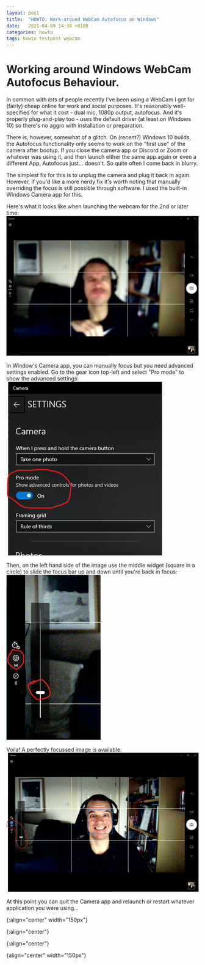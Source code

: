 ```yaml
---
layout: post
title:  "HOWTO: Work-around WebCam Autofocus on Windows"
date:   2021-04-09 14:38 +0100
categories: howto
tags: howto testpost webcam
---
```

# Working around Windows WebCam Autofocus Behaviour.
In common with _lots_ of people recently I've been using a WebCam I got for
 (fairly) cheap online for work and social purposes. It's reasonably well-specified
 for what it cost - dual mic, 1080p output, autofocus. And it's properly
 plug-and-play too - uses the default driver (at least on Windows 10) so there's
 no aggro with installation or preparation.

 There is, however, somewhat of a glitch. On (recent?) Windows 10 builds, the
 Autofocus functionality only seems to work on the "first use" of the camera
 after bootup. If you close the camera app or Discord or Zoom or whatever was
 using it, and then launch either the same app again or even a different App,
 Autofocus just... doesn't. So quite often I come back in blurry.

 The simplest fix for this is to unplug the camera and plug it back in again.
 However, if you'd like a more nerdy fix it's worth noting that manually overriding
 the focus is still possible through software. I used the built-in Windows
 Camera app for this.

 Here's what it looks like when launching the webcam for the 2nd or later time:
 ![blurredimage]

 In Window's Camera app, you can manually focus but you need advanced settings
 enabled. Go to the gear icon top-left and select "Pro mode" to show the advanced
 settings:
 ![settingsdlg]

 Then, on the left hand side of the image use the middle widget (square in a circle)
 to slide the focus bar up and down until you're back in focus:
 ![focusslider]

 Voila! A perfectly focussed image is available:
 ![focussedimage]

At this point you can quit the Camera app and relaunch or restart whatever
application you were using...

[blurredimage]: /assets/webcam-camera-blurredpic.png
{:align="center" width="150px"}

[settingsdlg]: /assets/webcam-camera-settings-dialog.png
{:align="center"}

[focusslider]: /assets/webcam-camera-focusslider.png
{:align="center"}

[focussedimage]: /assets/webcam-camera-focussedpic.png
{align="center" width="150px"}
